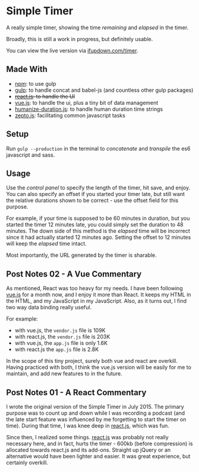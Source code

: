 Simple Timer
============

A really simple timer, showing the time *remaining* and *elapsed* in the timer.

Broadly, this is still a work in progress, but definitely usable.

You can view the live version via [ifupdown.com/timer](http://ifupdown.com/timer/).

Made With
---------

* [npm](https://www.npmjs.com/): to use gulp
* [gulp](http://gulpjs.com/): to handle concat and babel-js (and countless other gulp packages)
* ~~[react.js](http://facebook.github.io/react/): to handle the UI~~
* [vue.js](http://vuejs.org/): to handle the ui, plus a tiny bit of data management
* [humanize-duration.js](https://github.com/EvanHahn/HumanizeDuration.js): to handle human duration time strings
* [zepto.js](http://zeptojs.com/): facilitating common javascript tasks

Setup
-----

Run `gulp --production` in the terminal to *concatenate* and *transpile* the es6 javascript and sass.

Usage
-----

Use the *control panel* to specify the length of the timer, hit save, and enjoy. You can also specify an offset if you started your timer late, but still want the relative durations shown to be correct - use the offset field for this purpose.

For example, if your time is supposed to be 60 minutes in duration, but you started the timer 12 minutes late, you could simply set the duration to 48 minutes. The down side of this method is the *elapsed* time will be incorrect since it had actually started 12 minutes ago. Setting the offset to 12 minutes will keep the *elapsed* time intact.

Most importantly, the URL generated by the timer is sharable.

Post Notes 02 - A Vue Commentary
--------------------------------

As mentioned, React was too heavy for my needs. I have been following [vue.js](http://vuejs.org/) for a month now, and I enjoy it more than React. It keeps my HTML in the HTML, and my JavaScript in my JavaScript. Also, as it turns out, I find two way data binding really useful.

For example:
* with vue.js, the `vendor.js` file is 109K
* with react.js, the `vendor.js` file is 203K
* with vue.js, the `app.js` file is only 1.6K
* with react.js the `app.js` file is 2.8K

In the scope of this tiny project, surely both vue and react are overkill. Having practiced with both, I think the vue.js version will be easily for me to maintain, and add new features to in the future.

Post Notes 01 - A React Commentary
----------------------------------

I wrote the original version of the Simple Timer in July 2015. The primary purpose was to count up and down while I was recording a podcast (and the late start feature was influenced by me forgetting to start the timer on time). During that time, I was knee deep in [react.js](http://facebook.github.io/react/), which was fun.

Since then, I realized some things. [react.js](http://facebook.github.io/react/) was probably not really necessary here, and in fact, hurts the timer - 600kb (before compression) is allocated towards react.js and its add-ons. Straight up jQuery or an alternative would have been lighter and easier. It was great experience, but certainly overkill.
